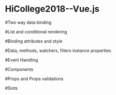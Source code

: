 # HiCollege2018--Vue.js

#Two way data binding

#List and conditional rendering

#Binding attributes and style

#Data, methods, watchers, filters instance properties

#Event Handling

#Components

#Props and Props validations

#Slots  
